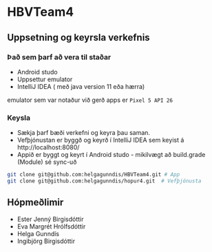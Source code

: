 # HBVTeam4
  
## Uppsetning og keyrsla verkefnis
### Það sem þarf að vera til staðar 
* Android studo 
* Uppsettur emulator
* IntelliJ IDEA  ( með java version 11 eða hærra)

emulator sem var notaður við gerð apps er `Pixel 5 API 26`

### Keysla

* Sækja þarf bæði verkefni og keyra þau saman.
* Vefþjónustan er byggð og keyrð í IntelliJ IDEA sem keyist á http://localhost:8080/
* Appið er byggt og keyrt í Android studo - mikilvægt að build.grade (Module) sé sync-uð

```bash
git clone git@github.com:helgagunndis/HBVTeam4.git # App
git clone git@github.com:helgagunndis/hopur4.git  # Vefþjónusta
```

## Hópmeðlimir

* Ester Jenný Birgisdóttir 
* Eva Margrét Hrólfsdóttir  
* Helga Gunndís
* Ingibjörg Birgisdóttir
